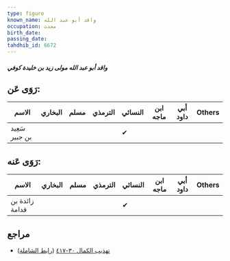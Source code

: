 ```yaml
---
type: figure
known_name: واقد أبو عبد الله
occupation: محدث
birth_date:
passing_date:
tahdhib_id: 6672
---
```

##### واقد أبو عبد الله مولى زيد بن خليدة كوفي

## رَوَى عَن:
| الاسم          | البخاري | مسلم | الترمذي | النسائي | ابن ماجه | أبي داود | Others |
| -------------- | ------- | ---- | ------- | ------- | -------- | -------- | ------ |
| سَعِيد بن جبير |         |      |         | ✔       |          |          |        |
## رَوَى عَنه:
| الاسم          | البخاري | مسلم | الترمذي | النسائي | ابن ماجه | أبي داود | Others |
| -------------- | ------- | ---- | ------- | ------- | -------- | -------- | ------ |
| زائدة بن قدامة |         |      |         | ✔       |          |          |        |
## مراجع
- [تهذيب الكمال ٣٠-٤١٧](obsidian://open?vault=Tahdhib-al-Kamal&file=Figures/٦٦٧٢-واقد%20أبو%20عبد%20الله%20مولى%20زيد%20بن%20خليدة%20كوفي) ([رابط الشاملة](https://shamela.ws/book/3722/16483))